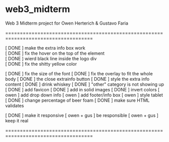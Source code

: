 web3_midterm
============

Web 3 Midterm project for Owen Herterich &amp; Gustavo Faria


====================================================================================

[ DONE ] make the extra info box work</br>
[ DONE ] fix the hover on the top of the element</br>
[ DONE ] wierd black line inside the logo div</br>
[ DONE ] fix the shitty yellow color</br> 

[ DONE ] fix the size of the font
[ DONE ] fix the overlay to fit the whole body
[ DONE ] the close extrainfo button
[ DONE ] style the extra info content
[ DONE ] drink whiskey
[ DONE ] "other" category is not showing up
[ DONE ] add favicon
[ DONE ] add in solid images
[ DONE ] invert colors
[ owen ] add drop down info
[ owen ] add footer/info box
[ owen ] style tablet
[ DONE ] change percentage of beer foam
[ DONE ] make sure HTML validates

[ DONE ] make it responsive
[ owen + gus ] be responsible
[ owen + gus ] keep it real

====================================================================================